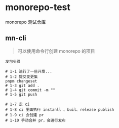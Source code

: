 # monorepo-test

monorepo 测试仓库

## mn-cli

> 可以使用命令行创建 monorepo 的项目

```
发包步骤

# 1-1 进行了一些开发...
# 1-2 提交变更集
pnpm changeset
# 1-3 git add .
# 1-4 git commit -m ""
# 1-5 git push

# 1-7 走 ci
# 1-8 ci 里面执行 instanll 、buil、release publish
# 1-9 ci 会创建 pr
# 1-10 手动合并 pr，会进行发布

```
